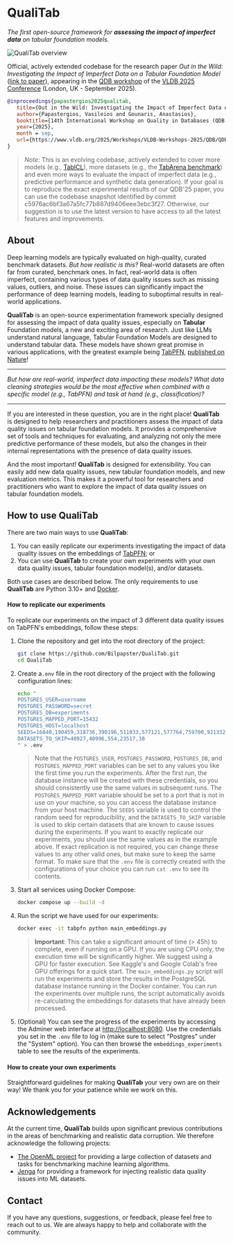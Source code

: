 # QualiTab
*The first open-source framework for **assessing the impact of imperfect data** on tabular foundation models.*


![QualiTab overview](https://github.com/user-attachments/assets/3a819135-12d3-411c-8874-f05664d752b3)

Official, actively extended codebase for the research paper *Out in the Wild: Investigating the Impact of Imperfect Data on a Tabular Foundation Model* ([link to paper](https://www.vldb.org/2025/Workshops/VLDB-Workshops-2025/QDB/QDB25_1.pdf)), appearing in the [QDB workshop](https://qdb-workshop.github.io/) of the [VLDB 2025 Conference](https://vldb.org/2025/) (London, UK - September 2025).

```bibtex
@inproceedings{papastergios2025qualitab,
   title={Out in the Wild: Investigating the Impact of Imperfect Data on a Tabular Foundation Model},
   author={Papastergios, Vasileios and Gounaris, Anastasios},
   booktitle={14th International Workshop on Quality in Databases (QDB’25)},
   year={2025},
   month = sep, 
   url={https://www.vldb.org/2025/Workshops/VLDB-Workshops-2025/QDB/QDB25_1.pdf}
}
```
> *Note:* This is an evolving codebase, actively extended to cover more models (e.g., [TabICL](https://github.com/soda-inria/tabicl)), more datasets (e.g., the [TabArena benchmark](https://arxiv.org/abs/2506.16791)) and even more ways to evaluate the impact of imperfect data (e.g., predictive performance and synthetic data generation). If your goal is to reproduce the exact experimental results of our QDB'25 paper, you can use the codebase snapshot identified by commit c5976ac6bf3a67a5fc77b887d9406eee3ebc3f27. Otherwise, our suggestion is to use the latest version to have access to all the latest features and improvements.

## About

Deep learning models are typically evaluated on high-quality, curated benchmark datasets. _But how realistic is this?_ Real-world datasets are often far from curated, benchmark ones. In fact, real-world data is often imperfect, containing various types of data quality issues such as missing values, outliers, and noise. These issues can significantly impact the performance of deep learning models, leading to suboptimal results in real-world applications.

**QualiTab** is an open-source experimentation framework specially designed for assessing the impact of data quality issues, especially on **Tabular** Foundation models, a new and exciting area of research. Just like LLMs understand natural language, Tabular Foundation Models are designed to understand tabular data. These models have shown great promise in various applications, with the greatest example being [TabPFN](https://github.com/PriorLabs/TabPFN), [published on Nature](https://www.nature.com/articles/s41586-024-08328-6)!

---

*But how are real-world, imperfect data impacting these models? What data cleaning strategies would be the most effective when combined with a specific model (e.g., TabPFN) and task at hand (e.g., classification)?*

---

If you are interested in these question, you are in the right place! **QualiTab** is designed to help researchers and practitioners assess the impact of data quality issues on tabular foundation models. It provides a comprehensive set of tools and techniques for evaluating, and analyzing not only the mere predictive performance of these models, but also the changes in their internal representations with the presence of data quality issues.

And the most important! **QualiTab** is designed for extensibility. You can easily add new data quality issues, new tabular foundation models, and new evaluation metrics. This makes it a powerful tool for researchers and practitioners who want to explore the impact of data quality issues on tabular foundation models.

## How to use QualiTab

There are two main ways to use **QualiTab**:
1. You can easily replicate our experiments investigating the impact of data quality issues on the embeddings of [TabPFN](https://github.com/PriorLabs/TabPFN); or
2. You can use **QualiTab** to create your own experiments with your own data quality issues, tabular foundation model(s), and/or datasets. 

Both use cases are described below. The only requirements to use **QualiTab** are Python 3.10+ and [Docker](https://www.docker.com/).

#### How to replicate our experiments

To replicate our experiments on the impact of 3 different data quality issues on TabPFN's embeddings, follow these steps:

1. Clone the repository and get into the root directory of the project:
   ```bash
   git clone https://github.com/Bilpapster/QualiTab.git
   cd QualiTab
    ```
2. Create a`.env` file in the root directory of the project with the following configuration lines:
    ```bash
   echo "
    POSTGRES_USER=username
    POSTGRES_PASSWORD=secret
    POSTGRES_DB=experiments
    POSTGRES_MAPPED_PORT=15432
    POSTGRES_HOST=localhost
    SEEDS=16840,190459,318736,390196,511033,577121,577764,759700,921332,924126
    DATASETS_TO_SKIP=40927,40996,554,23517,38
   " > .env
    ```
   > Note that the `POSTGRES_USER`, `POSTGRES_PASSWORD`, `POSTGRES_DB`, and `POSTGRES_MAPPED_PORT` variables can be set to any values you like the first time you run the experiments. After the first run, the database instance will be created with these credentials, so you should consistently use the same values in subsequent runs. The `POSTGRES_MAPPED_PORT` variable should be set to a port that is not in use on your machine, so you can access the database instance from your host machine. The `SEEDS` variable is used to control the random seed for reproducibility, and the `DATASETS_TO_SKIP` variable is used to skip certain datasets that are known to cause issues during the experiments. If you want to exactly replicate our experiments, you should use the same values as in the example above. If exact replication is not required, you can change these values to any other valid ones, but make sure to keep the same format. To make sure that the `.env` file is correctly created with the configurations of your choice you can run `cat .env` to see its contents.
3. Start all services using Docker Compose:
   ```bash
   docker compose up --build -d
   ```
4. Run the script we have used for our experiments:
   ```bash
   docker exec -it tabpfn python main_embeddings.py
   ```
   > **Important**: This can take a significant amount of time (> 45h) to complete, even if running on a GPU. If you are using CPU only, the execution time will be significantly higher. We suggest using a GPU for faster execution. See Kaggle's and Google Colab's free GPU offerings for a quick start. The `main_embeddings.py` script will run the experiments and store the results in the PostgreSQL database instance running in the Docker container. You can run the experiments over multiple runs, the script automatically avoids re-calculating the embeddings for datasets that have already been processed.
5. (Optional) You can see the progress of the experiments by accessing the Adminer web interface at [http://localhost:8080](http://localhost:8080). Use the credentials you set in the `.env` file to log in (make sure to select "Postgres" under the "System" option). You can then browse the `embeddings_experiments` table to see the results of the experiments.

#### How to create your own experiments

Straightforward guidelines for making **QualiTab** your very own are on their way! We thank you for your patience while we work on this.

## Acknowledgements

At the current time, **QualiTab** builds upon significant previous contributions in the areas of benchmarking and realistic data corruption. We therefore acknowledge the following projects:
- [The OpenML project](https://www.openml.org/) for providing a large collection of datasets and tasks for benchmarking machine learning algorithms.
- [Jenga](https://github.com/schelterlabs/jenga) for providing a framework for injecting realistic data quality issues into ML datasets.

## Contact 

If you have any questions, suggestions, or feedback, please feel free to reach out to us. We are always happy to help and collaborate with the community.

